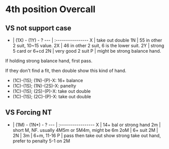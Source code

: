 4th position Overcall
=====================

VS not support case
-------------------

 -  | (1X) - (1Y) - ?
--- | :----------------
X   | take out double
1N  | 55 in other 2 suit, 10~15 value.
2X  | 46 in other 2 suit, 6 is the lower suit.
2Y  | strong 5 card or 6+cd
2N  | very good 2 suit
P   | might be strong balance hand.

If holding strong balance hand, first pass.

If they don't find a fit, then double show this kind of hand.
- (1C)-(1S); (1N)-(P)-X: 16+ balance
- (1C)-(1S); (1N)-(2S)-X: panelty
- (1C)-(1S); (2S)-(P)-X: take out double
- (1C)-(1S); (2C)-(P)-X: take out double



VS Forcing NT
-------------

 -  | (1M) - (1N*) - ?
--- | :-----------------
X   | 14+ bal or strong hand
2m  | short M, NF. usually 4M5m or 5M4m, might be 6m
2oM | 6+ suit
2M  | 
2N  | 
3m  | 6+m, 11-16
P   | pass then take out show strong take out hand, prefer to penalty 5-1 on 2M
